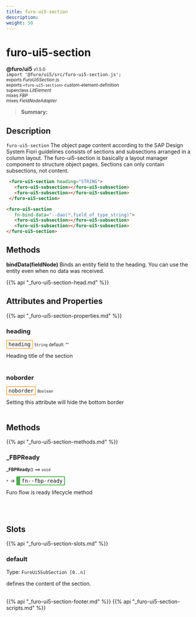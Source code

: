 ```yaml
---
title: furo-ui5-section
description: 
weight: 50
---
```


# furo-ui5-section
**@furo/ui5** <small>v1.5.0</small>
<br>`import '@furo/ui5/src/furo-ui5-section.js';`<small>
<br>exports *FuroUi5Section* js
<br>exports `<furo-ui5-section>` custom-element-definition
<br>superclass *LitElement*
<br> mixes *FBP*
<br> mixes *FieldNodeAdapter*</small>

> **Summary:** 

## Description

`furo-ui5-section`
The object page content according to the SAP Design System Fiori guidelines consists of sections and subsections
arranged in a column layout.
The furo-ui5-section is basically a layout manager component to structure object pages. Sections can only
contain subsections, not content.

```html
 <furo-ui5-section heading="STRING">
   <furo-ui5-subsection></furo-ui5-subsection>
   <furo-ui5-subsection></furo-ui5-subsection>
 </furo-ui5-section>
```

```html
<furo-ui5-section
   fn-bind-data="--dao(*.field_of_type_string)">
   <furo-ui5-subsection></furo-ui5-subsection>
   <furo-ui5-subsection></furo-ui5-subsection>
</furo-ui5-section>
```

## Methods
**bindData(fieldNode)**
Binds an entity field to the heading. You can use the entity even when no data was received.

{{% api "_furo-ui5-section-head.md" %}}

## Attributes and Properties
{{% api "_furo-ui5-section-properties.md" %}}





### **heading**

<span  style="border-width:2px; border-style: solid;border-color:  rgb(255, 182, 91);font-family:monospace; padding:2px 4px;">heading</span>
<small>`String` default: **&#39;&#39;**</small>

Heading title of the section
<br><br>

### **noborder**

<span  style="border-width:2px; border-style: solid;border-color:  rgb(255, 182, 91);font-family:monospace; padding:2px 4px;">noborder</span>
<small>`Boolean` </small>

Setting this attribute will hide the bottom border
<br><br>

## Methods
{{% api "_furo-ui5-section-methods.md" %}}


### **_FBPReady**
<small>**_FBPReady**() ⟹ `void`</small>

<small>`*`</small> →
<span  style="border-width:2px 2px 2px 10px; border-style: solid;border-color:  rgb(76, 175, 80);font-family:monospace; padding:2px 4px;">fn--fbp-ready</span>

Furo flow is ready lifecycle method

<br><br>






## Slots
{{% api "_furo-ui5-section-slots.md" %}}

### **default**
Type: `FuroUi5SubSection [0..n]`

defines the content of the section.
<br><br>

{{% api "_furo-ui5-section-footer.md" %}}
{{% api "_furo-ui5-section-scripts.md" %}}
